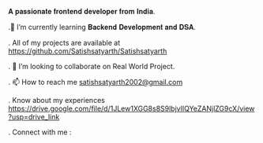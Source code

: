 𝐀 𝐩𝐚𝐬𝐬𝐢𝐨𝐧𝐚𝐭𝐞 𝐟𝐫𝐨𝐧𝐭𝐞𝐧𝐝 𝐝𝐞𝐯𝐞𝐥𝐨𝐩𝐞𝐫 𝐟𝐫𝐨𝐦 𝐈𝐧𝐝𝐢𝐚.
  
.🌱 I’m currently learning 𝐁𝐚𝐜𝐤𝐞𝐧𝐝 𝐃𝐞𝐯𝐞𝐥𝐨𝐩𝐦𝐞𝐧𝐭 𝐚𝐧𝐝 𝐃𝐒𝐀.
  
. All of my projects are available at
 https://github.com/Satishsatyarth/Satishsatyarth
  
. 💞️ I’m looking to collaborate on Real World Project.

. 📫 How to reach me
 satishsatyarth2002@gmail.com

. Know about my experiences
 https://drive.google.com/file/d/1JLew1XGG8s8S9lbjvlIQYeZANjlZG9cX/view?usp=drive_link

. Connect with me :


